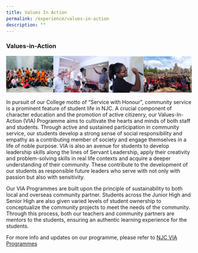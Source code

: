 ```yaml
---
title: Values In Action
permalink: /experience/values-in-action
description: ""
---
```

### Values-in-Action

![](/images/via1.png)

In pursuit of our College motto of “Service with Honour”, community service is a prominent feature of student life in NJC. A crucial component of character education and the promotion of active citizenry, our Values-In-Action (VIA) Programme aims to cultivate the hearts and minds of both staff and students. Through active and sustained participation in community service, our students develop a strong sense of social responsibility and empathy as a contributing member of society and engage themselves in a life of noble purpose. VIA is also an avenue for students to develop leadership skills along the lines of Servant Leadership, apply their creativity and problem-solving skills in real life contexts and acquire a deeper understanding of their community. These contribute to the development of our students as responsible future leaders who serve with not only with passion but also with sensitivity.

Our VIA Programmes are built upon the principle of sustainability to both local and overseas community partner. Students across the Junior High and Senior High are also given varied levels of student ownership to conceptualize the community projects to meet the needs of the community. Through this process, both our teachers and community partners are mentors to the students, ensuring an authentic learning experience for the students.

For more info and updates on our programme, please refer to [NJC VIA Programmes](https://sites.google.com/view/njc-via)